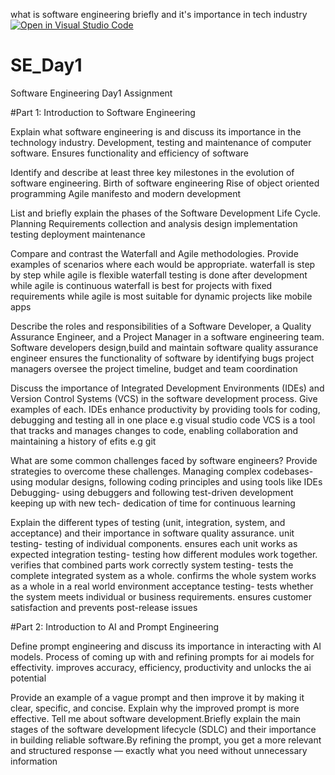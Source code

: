 what is software engineering briefly and it's importance in tech industry[![Open in Visual Studio Code](https://classroom.github.com/assets/open-in-vscode-2e0aaae1b6195c2367325f4f02e2d04e9abb55f0b24a779b69b11b9e10269abc.svg)](https://classroom.github.com/online_ide?assignment_repo_id=18363348&assignment_repo_type=AssignmentRepo)
# SE_Day1
Software Engineering Day1 Assignment

#Part 1: Introduction to Software Engineering

Explain what software engineering is and discuss its importance in the technology industry.
Development, testing and maintenance of computer software. Ensures functionality and efficiency of software


Identify and describe at least three key milestones in the evolution of software engineering.
Birth of software engineering
Rise of object oriented programming
Agile manifesto and modern development


List and briefly explain the phases of the Software Development Life Cycle.
Planning
Requirements collection and analysis
design
implementation
testing
deployment
maintenance


Compare and contrast the Waterfall and Agile methodologies. Provide examples of scenarios where each would be appropriate.
waterfall is step by step while agile is flexible
waterfall testing is done after development while agile is continuous
waterfall is best for projects with fixed requirements while agile is most suitable for dynamic projects like mobile apps


Describe the roles and responsibilities of a Software Developer, a Quality Assurance Engineer, and a Project Manager in a software engineering team.
Software developers design,build and maintain software
quality assurance engineer ensures the functionality of software by identifying bugs
project managers oversee the project timeline, budget and team coordination

Discuss the importance of Integrated Development Environments (IDEs) and Version Control Systems (VCS) in the software development process. Give examples of each.
IDEs enhance productivity by providing tools for coding, debugging and testing all in one place e.g visual studio code
VCS is a tool that tracks and manages changes to code, enabling collaboration and maintaining a history of efits e.g git


What are some common challenges faced by software engineers? Provide strategies to overcome these challenges.
Managing complex codebases- using modular designs, following coding principles and using tools like IDEs
Debugging- using debuggers and following test-driven development
keeping up with new tech- dedication of time for continuous learning

Explain the different types of testing (unit, integration, system, and acceptance) and their importance in software quality assurance.
unit testing- testing of individual components. ensures each unit works as expected
integration testing- testing how different modules work together. verifies that combined parts work correctly
system testing- tests the complete integrated system as a whole. confirms the whole system works as a whole in a real world environment
acceptance testing- tests whether the system meets individual or business requirements. ensures customer satisfaction and prevents post-release issues

#Part 2: Introduction to AI and Prompt Engineering


Define prompt engineering and discuss its importance in interacting with AI models.
Process of coming up with and refining prompts for ai models for effectivity. improves accuracy, efficiency, productivity and unlocks the ai potential

Provide an example of a vague prompt and then improve it by making it clear, specific, and concise. Explain why the improved prompt is more effective.
Tell me about software development.Briefly explain the main stages of the software development lifecycle (SDLC) and their importance in building reliable software.By refining the prompt, you get a more relevant and structured response — exactly what you need without unnecessary information